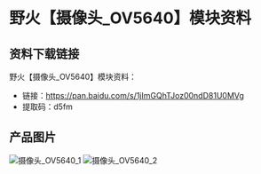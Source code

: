 # 野火【摄像头_OV5640】模块资料
## 资料下载链接
野火【摄像头_OV5640】模块资料：
* 链接：https://pan.baidu.com/s/1jImGQhTJoz00ndD81U0MVg 
* 提取码：d5fm 

## 产品图片
![摄像头_OV5640_1](https://raw.githubusercontent.com/wiki/Embdefire/products/images/模块产品/摄像头/OV5640_1.jpg)
![摄像头_OV5640_2](https://raw.githubusercontent.com/wiki/Embdefire/products/images/模块产品/摄像头/OV5640_2.jpg)
